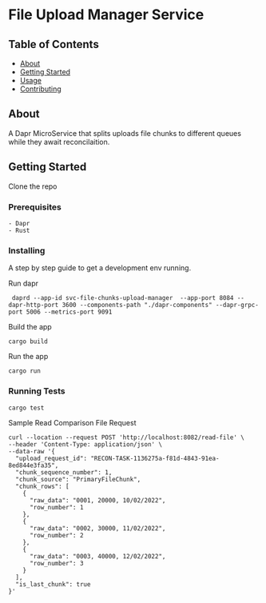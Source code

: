 # File Upload Manager Service

## Table of Contents

- [About](#about)
- [Getting Started](#getting_started)
- [Usage](#usage)
- [Contributing](../CONTRIBUTING.md)

## About <a name = "about"></a>

A Dapr MicroService that splits uploads file chunks to different queues while they await reconcilaition.

## Getting Started <a name = "getting_started"></a>

Clone the repo

### Prerequisites

```
- Dapr
- Rust
```

### Installing

A step by step guide to get a development env running.

Run dapr

```
 daprd --app-id svc-file-chunks-upload-manager  --app-port 8084 --dapr-http-port 3600 --components-path "./dapr-components" --dapr-grpc-port 5006 --metrics-port 9091
```

Build the app

```
cargo build
```

Run the app

```
cargo run
```

### Running Tests

```
cargo test
```

Sample Read Comparison File Request

```
curl --location --request POST 'http://localhost:8082/read-file' \
--header 'Content-Type: application/json' \
--data-raw '{
  "upload_request_id": "RECON-TASK-1136275a-f81d-4843-91ea-8ed844e3fa35",
  "chunk_sequence_number": 1,
  "chunk_source": "PrimaryFileChunk",
  "chunk_rows": [
    {
      "raw_data": "0001, 20000, 10/02/2022",
      "row_number": 1
    },
    {
      "raw_data": "0002, 30000, 11/02/2022",
      "row_number": 2
    },
    {
      "raw_data": "0003, 40000, 12/02/2022",
      "row_number": 3
    }
  ],
  "is_last_chunk": true
}'
```
